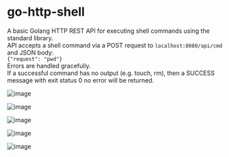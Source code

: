 # go-http-shell
A basic Golang HTTP REST API for executing shell commands using the standard library.  
API accepts a shell command via a POST request to `localhost:8080/api/cmd` and JSON body:  
`{"request": "pwd"}`    
Errors are handled gracefully.  
If a successful command has no output (e.g. touch, rm), then a SUCCESS message with exit status 0 no error will be returned.

![image](https://github.com/seoul2045/go-http-shell/assets/13395406/c99a4355-42f5-41a1-916e-69214139a804)

![image](https://github.com/seoul2045/go-http-shell/assets/13395406/fc691afa-c3b1-4479-bb88-795e3516a236)

![image](https://github.com/seoul2045/go-http-shell/assets/13395406/2d302478-6d39-4c63-b2f8-7496814d2fcd)

![image](https://github.com/seoul2045/go-http-shell/assets/13395406/ec92a3d2-ace1-4a75-bad5-fcba2516ebbd)

![image](https://github.com/seoul2045/go-http-shell/assets/13395406/7789a9ed-1b7d-41d4-ac61-b14496538f84)
